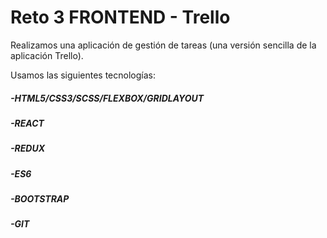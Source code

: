 # Reto 3 FRONTEND - Trello

Realizamos una aplicación de gestión de tareas (una versión sencilla de la aplicación Trello).

Usamos las siguientes tecnologías:

##### -HTML5/CSS3/SCSS/FLEXBOX/GRIDLAYOUT
##### -REACT
##### -REDUX
##### -ES6
##### -BOOTSTRAP
##### -GIT
